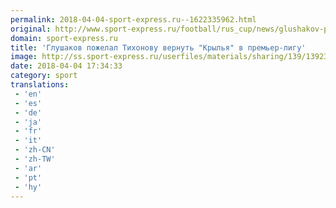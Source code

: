 ```yaml
---
permalink: 2018-04-04-sport-express.ru--1622335962.html
original: http://www.sport-express.ru/football/rus_cup/news/glushakov-pozhelal-tihonovu-vernut-krylya-v-premer-ligu-1392395/
domain: sport-express.ru
title: 'Глушаков пожелал Тихонову вернуть "Крылья" в премьер-лигу'
image: http://ss.sport-express.ru/userfiles/materials/sharing/139/1392395.jpg
date: 2018-04-04 17:34:33
category: sport
translations: 
 - 'en'
 - 'es'
 - 'de'
 - 'ja'
 - 'fr'
 - 'it'
 - 'zh-CN'
 - 'zh-TW'
 - 'ar'
 - 'pt'
 - 'hy'
---
```



